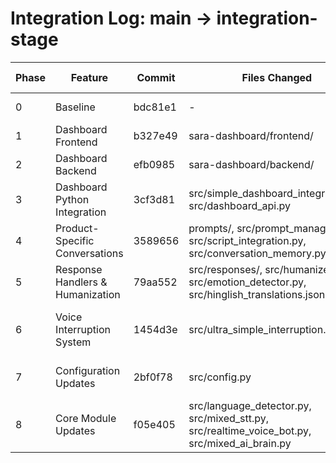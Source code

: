 # Integration Log: main → integration-stage

| Phase | Feature | Commit | Files Changed | TTS Status | Manual Test | Notes |
|-------|---------|--------|---------------|------------|-------------|-------|
| 0 | Baseline | bdc81e1 | - | ✅ PASS | ✅ PASS | Master baseline - perfect TTS |
| 1 | Dashboard Frontend | b327e49 | sara-dashboard/frontend/ | ✅ PASS | ✅ PASS | Static files only |
| 2 | Dashboard Backend | efb0985 | sara-dashboard/backend/ | ✅ PASS | ✅ PASS | Node.js backend with MongoDB |
| 3 | Dashboard Python Integration | 3cf3d81 | src/simple_dashboard_integration.py, src/dashboard_api.py | ✅ PASS | ✅ PASS | Python integration with test script |
| 4 | Product-Specific Conversations | 3589656 | prompts/, src/prompt_manager.py, src/script_integration.py, src/conversation_memory.py | ✅ PASS | ✅ PASS | Dynamic prompts and conversation flows |
| 5 | Response Handlers & Humanization | 79aa552 | src/responses/, src/humanizer.py, src/emotion_detector.py, src/hinglish_translations.json | ✅ PASS | ✅ PASS | Humanization and emotion detection |
| 6 | Voice Interruption System | 1454d3e | src/ultra_simple_interruption.py | ✅ PASS | ✅ PASS | Behind ENABLE_INTERRUPTION flag (disabled by default) |
| 7 | Configuration Updates | 2bf0f78 | src/config.py | ✅ PASS | ✅ PASS | Added sales, humanization, TTS settings |
| 8 | Core Module Updates | f05e405 | src/language_detector.py, src/mixed_stt.py, src/realtime_voice_bot.py, src/mixed_ai_brain.py | ✅ PASS | ✅ PASS | Enhanced Hindi detection, Romanized Hinglish, streaming support |